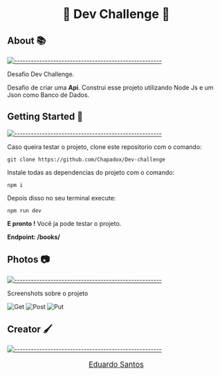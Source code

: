 <h1 align="center">📌 Dev Challenge 📌</h1>


## About 📚
[![-----------------------------------------------------](https://raw.githubusercontent.com/andreasbm/readme/master/assets/lines/colored.png)](#table-of-contents)

<p>Desafio Dev Challenge.</p>

<p>Desafio de criar uma <strong>Api</strong>. Construi esse projeto utilizando Node Js e um Json como Banco de Dados.</p>

##  Getting Started 🧪
[![-----------------------------------------------------](https://raw.githubusercontent.com/andreasbm/readme/master/assets/lines/colored.png)](#table-of-contents)

<p>Caso queira testar o projeto, clone este repositorio com o comando:</p>

    git clone https://github.com/Chapadox/Dev-challenge

<p>Instale todas as dependencias do projeto com o comando:</p>

    npm i 

<p>Depois disso no seu terminal execute:</p>

    npm run dev

<p><strong>E pronto !</strong> Você ja pode testar o projeto.</p> 

<p><strong>Endpoint: /books/</strong></p>

## Photos 📷
[![-----------------------------------------------------](https://raw.githubusercontent.com/andreasbm/readme/master/assets/lines/colored.png)](#table-of-contents)

<p>Screenshots sobre o projeto</p>

<img src="https://i.ibb.co/Bqk9SpS/p1.png" alt="Get">

<img src="https://i.ibb.co/bzBs92t/p2.png" alt="Post">

<img src="https://i.ibb.co/sV7dWKV/p3.png" alt="Put">

## Creator 🖌️
[![-----------------------------------------------------](https://raw.githubusercontent.com/andreasbm/readme/master/assets/lines/colored.png)](#table-of-contents)

<a href="https://www.linkedin.com/in/destr00/"><p style="font-size: 17px;" align=center>Eduardo Santos</p></a>

